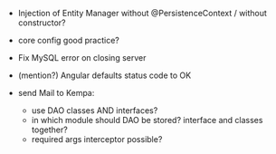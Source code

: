 - Injection of Entity Manager without @PersistenceContext / without constructor?
- core config good practice?
- Fix MySQL error on closing server
- (mention?) Angular defaults status code to OK

- send Mail to Kempa:
    - use DAO classes AND interfaces?
    - in which module should DAO be stored? interface and classes together?
    - required args interceptor possible?  
